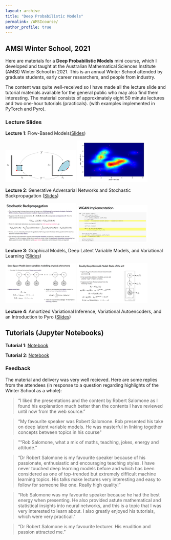 ```yaml
---
layout: archive
title: "Deep Probabilistic Models"
permalink: /AMSIcourse/
author_profile: true
---
```


## AMSI Winter School, 2021 
Here are materials for a **Deep Probabilistic Models** mini course, which I developed and taught at the Australian Mathematical Sciences Institute (AMSI) Winter School in 2021. 
This is an annual Winter School attended by graduate students, early career researchers, and people from industry.

The content was quite well-received so I have made all the lecture slide and tutorial materials available for the general public who may also find them interesting. The material consists of approximately eight 50 minute lectures and two one-hour tutorials (practicals).  (with examples implemented in PyTorch and Pyro).

### Lecture Slides

**Lecture 1**: Flow-Based Models([Slides](/pdf/L1_Flows.pdf)) 


<img src="Flows1.png" width="220"/>
<img src="Flows2.png" width="220"/>

**Lecture 2**: Generative Adversarial Networks and Stochastic Backpropagation ([Slides](/pdf/L2_GAN.pdf)) 

<img src="L2P1.png" width="220"/>
<img src="L2P2.png" width="220"/>


**Lecture 3**: Graphical Models,  Deep Latent Variable Models, and Variational Learning ([Slides](/pdf/L3_VL.pdf)) 

<img src="L3P2.png" width="220"/>
<img src="L3P1.png" width="220"/>

**Lecture 4**: Amortized Variational Inference, Variational Autoencoders, and an Introduction to Pyro ([Slides](/pdf/L4_VAE.pdf)) 

## Tutorials (Jupyter Notebooks)

**Tutorial 1**: [Notebook](https://github.com/robsalomone/AMSIWinterSchool2021/blob/main/Tutorial1.ipynb) 

**Tutorial 2**: [Notebook](https://github.com/robsalomone/AMSIWinterSchool2021/blob/main/Tutorial2.ipynb) 

### Feedback

The material and delivery was very well recieved. Here are some replies from the attendees (in response to a question regarding highlights of the Winter School as a whole): 

> “I liked the presentations and the content by Robert Salomone as I found his explanation much better than the contents I have reviewed until now from the web source.”

> “My favourite speaker was Robert Salomone. Rob presented his take on deep latent variable models. He was masterful in linking together concepts between topics in his course"

> "“Rob Salomone, what a mix of maths, teaching, jokes, energy and attitude.”

> “Dr Robert Salomone is my favourite speaker because of his passionate, enthusiastic and encouraging teaching styles. I have never touched deep learning models before and which has been considered as one of top-trended but extremely difficult machine learning topics. His talks make lectures very interesting and easy to follow for someone like one. Really high quality!”

> “Rob Salomone was my favourite speaker because he had the best energy when presenting. He also provided astute mathematical and statistical insights into neural networks, and this is a topic that I was very interested to learn about. I also greatly enjoyed his tutorials, which were very practical."

> “Dr Robert Salomone is my favourite lecturer. His erudition and passion attracted me.”